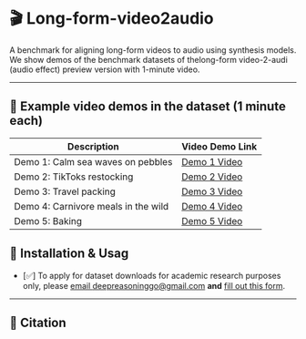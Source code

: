 # 🎬 Long-form-video2audio
A benchmark for aligning long-form videos to audio using synthesis models. We show demos of the benchmark datasets of thelong-form video-2-audi (audio effect) preview version with 1-minute video.

---
## 🚀 Example video demos in the dataset (1 minute each)
| Description                | Video Demo Link                |
|-----------------------------|-------------------------------|
| Demo 1: Calm sea waves on pebbles| [Demo 1 Video](assets/__Calm_sea_waves_NO_LOOP_on_pebbles__relaxing_sounds__HQ_sound_quality.00000032.mp4) |
| Demo 2: TikToks restocking| [Demo 2 Video](assets/__Christmas_Edition____Satisfying_Restocking_TikToks___Asmr_Compilation___Pt.14.00000013.mp4) |
| Demo 3: Travel packing| [Demo 3 Video](assets/__The_BEST_Carnivore_Meals_to_Satisfy_Your_Meat_Cravings_.00000015.mp4) |
| Demo 4: Carnivore meals in the wild| [Demo 4 Video](assets/___3_______2____________.zip___2_hours_No_Music_Baking_Video___Relaxation_Cooking_Sounds__Cooking_tree.00000027.mp4) |
| Demo 5: Baking| [Demo 5 Video](assets/__Satisfying_Travel_Packing_Asmr___TikTok_Compilation___1_HOUR.00000024.mp4) |

## 🔧 Installation & Usag
- [✅] To apply for dataset downloads for academic research purposes only, please <a href="mailto:deepreasoninggo@gmail.com">email deepreasoninggo@gmail.com</a> **and** <a href="https://drive.google.com/file/d/14YQs2k0HDmswy4ecl4eO-58U5Fr2J6kQ/view?usp=sharing" target="_blank" rel="noopener noreferrer">fill out this form</a>.
---

## 📄 Citation

